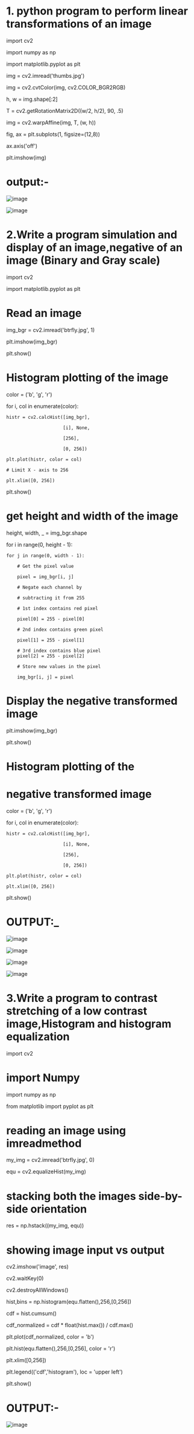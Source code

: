 # 1. python program to perform linear transformations of an image
import cv2

import numpy as np

import matplotlib.pyplot as plt

img = cv2.imread('thumbs.jpg')

img = cv2.cvtColor(img, cv2.COLOR_BGR2RGB)

h, w = img.shape[:2]

T = cv2.getRotationMatrix2D((w/2, h/2), 90, .5)

img = cv2.warpAffine(img, T, (w, h))

fig, ax = plt.subplots(1, figsize=(12,8))

ax.axis('off')  

plt.imshow(img)

# output:-

![image](https://user-images.githubusercontent.com/96527199/148203934-3ff41926-418b-40c3-ab5d-de4f91d0e8ad.png)


![image](https://user-images.githubusercontent.com/96527199/148198573-c0902f18-b516-4616-b6c6-a37004454ad1.png)




# 2.Write a program simulation and display of an image,negative of an image (Binary and Gray scale)

import cv2

import matplotlib.pyplot as plt
  
# Read an image

img_bgr = cv2.imread('btrfly.jpg', 1)

plt.imshow(img_bgr)

plt.show()
  
# Histogram plotting of the image

color = ('b', 'g', 'r')
  
for i, col in enumerate(color):
      
    histr = cv2.calcHist([img_bgr], 
    
                         [i], None,
                         
                         [256], 
                         
                         [0, 256])
      
    plt.plot(histr, color = col)
      
    # Limit X - axis to 256
    
    plt.xlim([0, 256])
      
plt.show()
  
# get height and width of the image

height, width, _ = img_bgr.shape
  
for i in range(0, height - 1):

    for j in range(0, width - 1):
          
        # Get the pixel value
        
        pixel = img_bgr[i, j]
          
        # Negate each channel by 
        
        # subtracting it from 255
          
        # 1st index contains red pixel
        
        pixel[0] = 255 - pixel[0]
          
        # 2nd index contains green pixel
        
        pixel[1] = 255 - pixel[1]
          
        # 3rd index contains blue pixel
        pixel[2] = 255 - pixel[2]
          
        # Store new values in the pixel
        
        img_bgr[i, j] = pixel
  
# Display the negative transformed image

plt.imshow(img_bgr)

plt.show()
  
# Histogram plotting of the

# negative transformed image

color = ('b', 'g', 'r')
  
for i, col in enumerate(color):
      
    histr = cv2.calcHist([img_bgr],
    
                         [i], None,
                         
                         [256],
                         
                         [0, 256])
      
    plt.plot(histr, color = col)
    
    plt.xlim([0, 256])
      
plt.show()
# OUTPUT:_

![image](https://user-images.githubusercontent.com/96527199/149109865-ec5058d7-f22c-4808-8151-29bdf3f3d320.png)

![image](https://user-images.githubusercontent.com/96527199/149110181-fafb9205-2a0f-417c-88b3-cb844de424ed.png)

![image](https://user-images.githubusercontent.com/96527199/149110372-4d759aac-f478-4741-ac87-f5fdce61e0b9.png)

![image](https://user-images.githubusercontent.com/96527199/149110578-7730fd9e-2256-4527-a15f-88a28f787036.png)

# 3.Write a program to contrast stretching of a low contrast image,Histogram and histogram equalization

import cv2

# import Numpy

import numpy as np 

from matplotlib import pyplot as plt 

# reading an image using imreadmethod

my_img = cv2.imread('btrfly.jpg', 0)

equ = cv2.equalizeHist(my_img)

# stacking both the images side-by-side orientation

res = np.hstack((my_img, equ))

# showing image input vs output

cv2.imshow('image', res)

cv2.waitKey(0)

cv2.destroyAllWindows()

hist,bins = np.histogram(equ.flatten(),256,[0,256])

cdf = hist.cumsum()

cdf_normalized = cdf * float(hist.max()) / cdf.max()

plt.plot(cdf_normalized, color = 'b')

plt.hist(equ.flatten(),256,[0,256], color = 'r')

plt.xlim([0,256])

plt.legend(('cdf','histogram'), loc = 'upper left')

plt.show()

# OUTPUT:-

![image](https://user-images.githubusercontent.com/96527199/149117143-fbac6cf5-561c-4c3d-a491-4d643ecf75b1.png)


